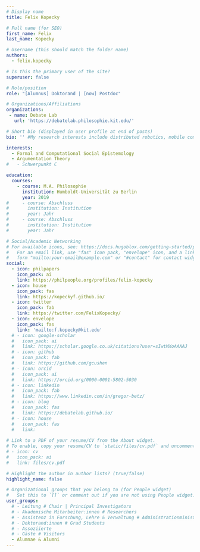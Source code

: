 ```yaml
---
# Display name
title: Felix Kopecky

# Full name (for SEO)
first_name: Felix
last_name: Kopecky

# Username (this should match the folder name)
authors:
  - felix.kopecky

# Is this the primary user of the site?
superuser: false

# Role/position
role: "[Alumnus] Doktorand | [now] Postdoc" 

# Organizations/Affiliations
organizations:
 - name: Debate Lab
   url: 'https://debatelab.philosophie.kit.edu/'

# Short bio (displayed in user profile at end of posts)
bio: '' #My research interests include distributed robotics, mobile computing and programmable matter.

interests:
  - Formal and Computational Social Epistemology
  - Argumentation Theory
#   - Schwerpunkt C

education:
  courses:
    - course: M.A. Philosophie
      institution: Humboldt-Universität zu Berlin
      year: 2019
#     - course: Abschluss
#       institution: Institution
#       year: Jahr
#     - course: Abschluss
#       institution: Institution
#       year: Jahr

# Social/Academic Networking
# For available icons, see: https://docs.hugoblox.com/getting-started/page-builder/#icons
#   For an email link, use "fas" icon pack, "envelope" icon, and a link in the
#   form "mailto:your-email@example.com" or "#contact" for contact widget.
social:
  - icon: philpapers
    icon_pack: ai
    link: https://philpeople.org/profiles/felix-kopecky
  - icon: house
    icon_pack: fas
    link: https://kopeckyf.github.io/
  - icon: twitter
    icon_pack: fab
    link: https://twitter.com/FelixKopecky/
  - icon: envelope
    icon_pack: fas
    link: 'mailto:f.kopecky@kit.edu'
  # - icon: google-scholar
  #   icon_pack: ai
  #   link: https://scholar.google.co.uk/citations?user=sIwtMXoAAAAJ
  # - icon: github
  #   icon_pack: fab
  #   link: https://github.com/gcushen
  # - icon: orcid
  #   icon_pack: ai
  #   link: https://orcid.org/0000-0001-5802-5030
  # - icon: linkedin
  #   icon_pack: fab
  #   link: https://www.linkedin.com/in/gregor-betz/
  # - icon: blog
  #   icon_pack: fas
  #   link: https://debatelab.github.io/    
  # - icon: house
  #   icon_pack: fas
  #   link: 
  
# Link to a PDF of your resume/CV from the About widget.
# To enable, copy your resume/CV to `static/files/cv.pdf` and uncomment the lines below.
# - icon: cv
#   icon_pack: ai
#   link: files/cv.pdf

# Highlight the author in author lists? (true/false)
highlight_name: false

# Organizational groups that you belong to (for People widget)
#   Set this to `[]` or comment out if you are not using People widget.
user_groups:
  # - Leitung # Chair | Principal Investigators
  # - Akademische Mitarbeiter:innen # Researchers
  # - Assistenz in Forschung, Lehre & Verwaltung # Administrationministration
  # - Doktorand:innen # Grad Students
  # - Assoziierte 
  # - Gäste # Visitors
  - Alumnae & Alumni
---
```


